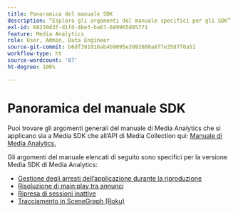 ```yaml
---
title: Panoramica del manuale SDK
description: “Esplora gli argomenti del manuale specifici per gli SDK”
exl-id: 68230d3f-d1fd-4be3-ba67-689965d85771
feature: Media Analytics
role: User, Admin, Data Engineer
source-git-commit: b6df391016ab4b9095e3993808a877e3587f0a51
workflow-type: ht
source-wordcount: '67'
ht-degree: 100%

---
```


# Panoramica del manuale SDK

Puoi trovare gli argomenti generali del manuale di Media Analytics che si applicano sia a Media SDK che all’API di Media Collection qui: [Manuale di Media Analytics.](/help/media-analytics-cookbook/media-analytics-cookbook.md)

Gli argomenti del manuale elencati di seguito sono specifici per la versione Media SDK di Media Analytics:

* [Gestione degli arresti dell’applicazione durante la riproduzione ](/help/sdk-implement/cookbook/app-interrupts.md)
* [Risoluzione di main:play tra annunci](/help/sdk-implement/cookbook/fix-ad-play-ad.md)
* [Ripresa di sessioni inattive ](/help/sdk-implement/cookbook/resuming-inactive.md)
* [Tracciamento in SceneGraph (Roku) ](/help/sdk-implement/cookbook/sdk-track-scenegraph.md)
